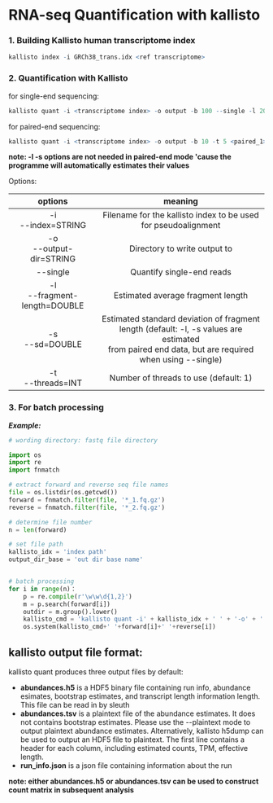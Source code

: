 RNA-seq Quantification with kallisto
========================================

### 1. Building Kallisto human transcriptome index
```R
kallisto index -i GRCh38_trans.idx <ref transcriptome>
```
### 2. Quantification with Kallisto
for single-end sequencing:
```R
kallisto quant -i <transcriptome index> -o output -b 100 --single -l 200 -s 20 -t 5 <input file>
```
for paired-end sequencing:
```R
kallisto quant -i <transcriptome index> -o output -b 10 -t 5 <paired_1> <paired_2>
```
**note: -l -s options are not needed in paired-end mode 'cause the programme will automatically estimates their values**

Options:

  options  | meaning  
:---:|:-----:
-i <br> --index=STRING | Filename for the kallisto index to be used for pseudoalignment
-o <br> --output-dir=STRING | Directory to write output to
--single | Quantify single-end reads
-l <br> --fragment-length=DOUBLE | Estimated average fragment length
-s <br> --sd=DOUBLE | Estimated standard deviation of fragment length (default: -l, -s values are estimated <br> from paired end data, but are required when using --single)
-t <br> --threads=INT | Number of threads to use (default: 1)

### 3. For batch processing
***Example:***
```python
# wording directory: fastq file directory

import os
import re
import fnmatch

# extract forward and reverse seq file names
file = os.listdir(os.getcwd())
forward = fnmatch.filter(file, '*_1.fq.gz')
reverse = fnmatch.filter(file, '*_2.fq.gz')

# determine file number
n = len(forward)

# set file path
kallisto_idx = 'index path'
output_dir_base = 'out dir base name'


# batch processing
for i in range(n)：
	p = re.compile(r'\w\w\d{1,2}')
	m = p.search(forward[i])
	outdir = m.group().lower()
	kallisto_cmd = 'kallisto quant -i' + kallisto_idx + ' ' + '-o' + ' ' + output_dir_base + '/' + outdir +' '+'-b 10 -t 10'
	os.system(kallisto_cmd+' '+forward[i]+' '+reverse[i])
```

kallisto output file format:
----------------
kallisto quant produces three output files by default:

- **abundances.h5** is a HDF5 binary file containing run info, abundance esimates, bootstrap estimates, and transcript length information length. This file can be read in by sleuth
- **abundances.tsv** is a plaintext file of the abundance estimates. It does not contains bootstrap estimates. Please use the --plaintext mode to output plaintext abundance estimates. Alternatively, kallisto h5dump can be used to output an HDF5 file to plaintext. The first line contains a header for each column, including estimated counts, TPM, effective length.
- **run_info.json** is a json file containing information about the run

**note: either abundances.h5 or abundances.tsv can be used to construct count matrix in subsequent analysis**
